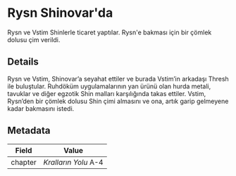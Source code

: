 # Rysn Shinovar'da
Rysn ve Vstim Shinlerle ticaret yaptılar. Rysn'e bakması için bir çömlek dolusu çim verildi.

## Details
Rysn ve Vstim, Shinovar’a seyahat ettiler ve burada Vstim’in arkadaşı Thresh ile buluştular. Ruhdöküm uygulamalarının yan ürünü olan hurda metali, tavuklar ve diğer egzotik Shin malları karşılığında takas ettiler. Vstim, Rysn’den bir çömlek dolusu Shin çimi almasını ve ona, artık garip gelmeyene kadar bakmasını istedi.

## Metadata
| Field | Value |
| ----- | ----- |
| chapter | *Kralların Yolu* A-4 |
